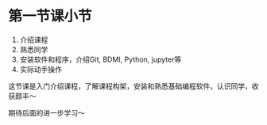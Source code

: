 # 第一节课小节

1. 介绍课程
2. 熟悉同学
3. 安装软件和程序，介绍Git, BDMI, Python, jupyter等
4. 实际动手操作



这节课是入门介绍课程，了解课程构架，安装和熟悉基础编程软件，认识同学，收获颇丰～

期待后面的进一步学习～

